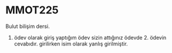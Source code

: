 # MMOT225
Bulut bilişim dersi.
1. ödev olarak giriş yaptığım ödev sizin attığınız ödevde 2. ödevin cevabıdır. girilirken isim olarak yanlış girilmiştir.
